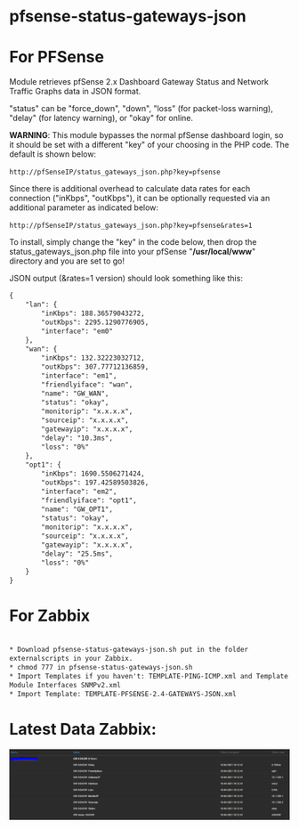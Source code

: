 # pfsense-status-gateways-json

# For PFSense

Module retrieves pfSense 2.x Dashboard Gateway Status and Network Traffic Graphs data in JSON format.

"status" can be "force_down", "down", "loss" (for packet-loss warning), "delay" (for latency
warning), or "okay" for online.

**WARNING**: This module bypasses the normal pfSense dashboard login, so it should be set with a different "key" of your choosing in the PHP code.  The default is shown below:

`
http://pfSenseIP/status_gateways_json.php?key=pfsense 
`

Since there is additional overhead to calculate data rates for
each connection ("inKbps", "outKbps"), it can be optionally
requested via an additional parameter as indicated below:

`
http://pfSenseIP/status_gateways_json.php?key=pfsense&rates=1 
`

To install, simply change the "key" in the code below, then drop
the status_gateways_json.php file into your pfSense "**/usr/local/www**"
directory and you are set to go! 

JSON output (&rates=1 version) should look something like this:

```
{
    "lan": {
        "inKbps": 188.36579043272,
        "outKbps": 2295.1290776905,
        "interface": "em0"
    },
    "wan": {
        "inKbps": 132.32223032712,
        "outKbps": 307.77712136859,
        "interface": "em1",
        "friendlyiface": "wan",
        "name": "GW_WAN",
        "status": "okay",
        "monitorip": "x.x.x.x",
        "sourceip": "x.x.x.x",
        "gatewayip": "x.x.x.x",
        "delay": "10.3ms",
        "loss": "0%"
    },
    "opt1": {
        "inKbps": 1690.5506271424,
        "outKbps": 197.42589503826,
        "interface": "em2",
        "friendlyiface": "opt1",
        "name": "GW_OPT1",
        "status": "okay",
        "monitorip": "x.x.x.x",
        "sourceip": "x.x.x.x",
        "gatewayip": "x.x.x.x",
        "delay": "25.5ms",
        "loss": "0%"
    }
}
```
# For Zabbix

```

* Download pfsense-status-gateways-json.sh put in the folder externalscripts in your Zabbix.
* chmod 777 in pfsense-status-gateways-json.sh
* Import Templates if you haven't: TEMPLATE-PING-ICMP.xml and Template Module Interfaces SNMPv2.xml
* Import Template: TEMPLATE-PFSENSE-2.4-GATEWAYS-JSON.xml

```
# Latest Data Zabbix:

![Dados_Recentes_Gateway.PNG](Dados_Recentes_Gateway.PNG)
